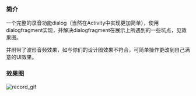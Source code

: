 ### 简介
一个完整的录音功能dialog（当然在Activity中实现更加简单），使用dialogfragment实现，并解决dialogfragment在展示上所遇到的一些坑点，见效果图。

并附带了波形音频效果，如与你们的设计图效果不符合，可简单操作更改到自己满意的UI效果。
### 效果图
![record_gif](https://github.com/rivenlee0/record-dialog/tree/master/gif/record_gif.gif)
